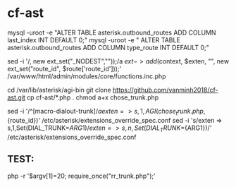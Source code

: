 # cf-ast

mysql -uroot -e "ALTER TABLE asterisk.outbound_routes ADD COLUMN last_index INT DEFAULT 0;"
mysql -uroot -e " ALTER TABLE asterisk.outbound_routes ADD COLUMN type_route INT DEFAULT 0;"

sed -i '/, new ext_set("_NODEST",""));/a $ext->add($context, $exten, "", new ext_set("route_id", $route['route_id']));' /var/www/html/admin/modules/core/functions.inc.php

cd /var/lib/asterisk/agi-bin
git clone https://github.com/vanminh2018/cf-ast.git
cp cf-ast/*.php .
chmod a+x chose_trunk.php

sed -i '/^\[macro-dialout-trunk\]$/a exten => s,1,AGI(chose_trunk.php,${route_id})' /etc/asterisk/extensions_override_spec.conf
sed -i 's/exten => s,1,Set(DIAL_TRUNK=${ARG1})/exten => s,n,Set(DIAL_TRUNK=${ARG1})/' /etc/asterisk/extensions_override_spec.conf


## TEST:
 
php -r '$argv[1]=20; require_once("rr_trunk.php");'


